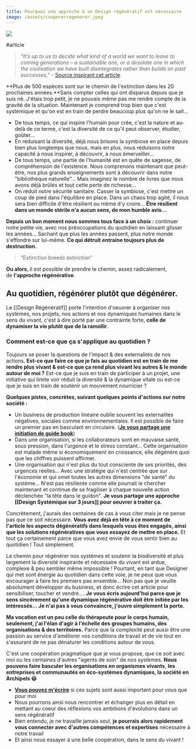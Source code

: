 ```yaml
---
title: Pourquoi une approche & un Design régénératif est nécessaire
image: /assets/coopererregenerer.jpeg
---
```

![]({{page.image}})

#article 

> *“It’s up to us to decide what kind of a world we want to leave to coming generations – a sustainable one, or a desolate one in which the civilisation we have built disintegrates rather than builds on past successes,”* - [Source inspirant cet article](https://www.independent.co.uk/environment/sixth-mass-extinction-endangered-animals-wildlife-markets-biodiversity-crisis-standford-study-a9544856.html).

**Plus de 500 espèces sont sur le chemin de l'extinction dans les 20 prochaines années.**Sans compter celles qui ont disparus depuis que je suis né. J'étais trop petit, je ne pouvais même pas me rendre compte de la gravité de la situation. Maintenant je comprend trop bien que c'est systémique et qu'on est en train de perdre beaucoup plus qu'on ne le sait...

- De tous temps, ce qui inspire l'humain pour crée, c'est la nature et au-delà de ce terme, c'est la diversité de ce qu'il peut observer, étudier, goûter...
- En réduisant la diversité, déjà nous brisons la symbiose en place depuis bien plus longtemps que nous, mais en plus, nous réduisons notre capacité à nous inspirer, à découvrir, à nous émerveiller...
- De tous temps, une partie de l'humanité est en quête de sagesse, de compréhension de l'existence. Nous comprenons maintenant que peut-être, nos plus grands enseignements sont à découvrir dans notre "bibliothèque naturelle"... Mais imaginez le nombre de livres que nous avons déjà brûlés et tout cette perte de richesse...
- On réduit notre sécurité sanitaire. Casser la symbiose, c'est mettre un coup de pied dans l'équilibre en place. Dans un chaos trop agité, il nous sera bien difficile d'être résilient ou même d'y croire... **Être résilient dans un monde stérile n'a aucun sens, de mon humble avis...**

**Depuis un bon moment nous sommes tous face à un choix :** continuer notre petite vie, avec nos préoccupations du quotidien en laissant glisser les années... Sachant que plus les années passent, plus notre monde s'effondre sur lui-même. **Ce qui détruit entraine toujours plus de destruction.**

> “Extinction breeds extinction”

**Ou alors**, il est possible de prendre le chemin, assez radicalement, de **l'approche régénérative**.

## **Au quotidien, régénérer plutôt que dégénérer.**

Le [[Design Régénératif]] porte l'intention d'oeuvrer à organiser nos systèmes, nos projets, nos actions et nos dynamiques humaines dans le sens du vivant, c'est à dire porté par une contrainte forte, **celle de dynamiser la vie plutôt que de la ramollir**.

### **Comment est-ce que ça s'applique au quotidien ?**

Toujours se poser la questions de l'impact & des externalités de nos actions. **Est-ce que faire ce que je fais au quotidien est en train de me rendre plus vivant & est-ce que ça rend plus vivant les autres & le monde autour de moi ?** Est-ce que je suis en train de participer à un projet, une initiative qui limite voir réduit la diversité & la dynamique vitale ou est-ce que je suis en train de soutenir un mouvement nourricier ?

**Quelques pistes, concrètes, suivant quelques points d'actions sur notre société :**

- Un business de production linéaire oublie souvent les externalités négatives, sociales comme environnementales. Il est possible de faire un premier pas en basculant en circulaire. (**[Je vous partage une initiation de guide book](https://www.notion.so/archipels/Guide-Book-Cds-3d056642017e4793a61f23fb7fea29a5)**)
- Dans une organisation, si les collaborateurs sont en mauvaise santé, sous pression, dans l'urgence et le stress constant... Cette organisation est malade même si économiquement en croissance, elle dégénère quoi que les chiffres puissent affirmer.
- Une organisation qui n'est plus du tout consciente de ses priorités, des urgences réelles... Avec une stratégie qui n'est centrée que sur l'économie et qui omet toutes les autres dimensions "de santé" du système... N'est pas résiliente comme elle pourrait le chercher maintenant et continue de se fragiliser à chaque nouvelle action déclenchée "la tête dans le guidon". **Je vous partage une approche [[Design Systémique sur 3 jours]] pour oeuvrer à traiter ça.**

Concrètement, j'aurais des centaines de cas à vous citer mais je ne pense pas que ce soit nécessaire. **Vous avez déjà en tête à ce moment de l'article les aspects dégénératifs dans lesquels vous êtes engagés, ainsi que les solutions régénératives que vous essayez de mettre en place.** Et tout ça certainement parce que vous avez envie de vous sentir bien au quotidien ! Tout simplement.

Le chemin pour régénérer nos systèmes et soutenir la biodiversité et plus largement la diversité inspirante et nécessaire du vivant est ardue, complexe & peu sembler même impossible ! Pourtant, en tant que Designer qui met sont énergie au quotidien dans cette voie, je ne peux que vous encourager à faire les premiers pas ensemble... Non pas que je veuille absolument développer du business, et donc écrire cet article pour sensibiliser, toucher et vendre.... **Je vous écris aujourd'hui parce que je sens sincèrement qu'une dynamique régénérative doit être initiée par les intéressés... Je n'ai pas à vous convaincre, j'ouvre simplement la porte.**

**Ma vocation est un peu celle du thérapeute pour le corps humain, seulement, j'ai l'élan d'agir à l'échelle des groupes humains, des organisations & des territoires.** Parce que la complexité peut aussi être une passion au service d'améliorer vos conditions de travail et de vie tout en s'assurant de ne pas dénaturer les conditions autour de vous.

C'est une coopération pragmatique que je vous propose, que ce soit avec moi ou les centaines d'autres "agents de soin" de nos systèmes. **Nous pouvons faire basculer les organisations en organismes vivants**, **les entreprises et communautés en éco-systèmes dynamiques, la société en Archipels 😃**

- **[Vous pouvez m'écrire](https://www.liut.me/contact)** si ces sujets sont aussi important pour vous que pour moi
- Nous pourrons ainsi nous rencontrer et échanger plus en détail en mettant au coeur des réflexions vos ambitions d'évolutions dans un sens régénératif
- Bien entendu, je ne travaille jamais seul, **je pourrais alors rapidement vous connecter avec d'autres compétences et expertises** nécessaire à notre travail
- Et ainsi nous essayer à une belle coopération, dans le sens du vivant !
